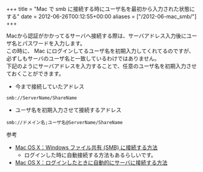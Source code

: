 +++
title = "Mac で smb に接続する時にユーザ名を最初から入力された状態にする"
date = 2012-06-26T00:12:55+00:00
aliases = ["/2012-06-mac_smb/"]
+++

Macから認証がかかってるサーバへ接続する際は、サーバアドレス入力後にユーザ名とパスワードを入力します。  
この時に、 Mac にログインしてるユーザ名を初期入力してくれてるのですが、必ずしもサーバのユーザ名と一致しているわけではありません。  
下記のようにサーバアドレスを入力することで、任意のユーザ名を初期入力させておくことができます。

- 今まで接続していたアドレス

```
smb://ServerName/ShareName
```

- ユーザ名を初期入力させて接続するアドレス

```
smb://ドメイン名;ユーザ名@ServerName/ShareName
```

参考

- [Mac OS X：Windows ファイル共有 (SMB) に接続する方法](http://support.apple.com/kb/HT1568?viewlocale=ja_JP&locale=ja_JP)
    - ログインした時に自動接続する方法もあるらしいです。
- [Mac OS X：ログインしたときに自動的にサーバに接続する方法](http://support.apple.com/kb/HT4011?viewlocale=ja_JP&locale=ja_JP)
